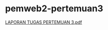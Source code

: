 # pemweb2-pertemuan3
[LAPORAN TUGAS PERTEMUAN 3.pdf](https://github.com/ainansalsa/pemweb2-pertemuan3/files/14498741/LAPORAN.TUGAS.PERTEMUAN.3.pdf)

